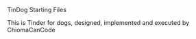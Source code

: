 TinDog Starting Files


This is Tinder for dogs, designed, implemented and executed by ChiomaCanCode
